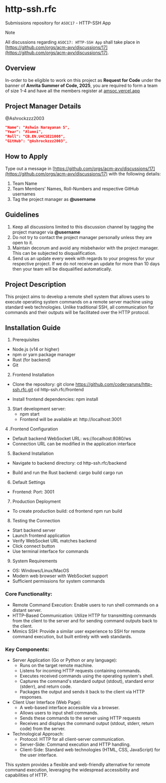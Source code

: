 # http-ssh.rfc
Submissions repository for `ASOC17` - HTTP-SSH App

> [!NOTE]
All discussions regarding `ASOC17: HTTP-SSH App` shall take place in [https://github.com/orgs/acm-avv/discussions/17](https://github.com/orgs/acm-avv/discussions/17).

## Overview
In-order to be eligible to work on this project as **Request for Code** under the banner of **Amrita Summer of Code, 2025**, you are required to form a team of size 1-4 and have all the members register at [amsoc.vercel.app](https://amsoc.vercel.app)

## Project Manager Details
@Ashrockzzz2003 
```json
"Name": "Ashwin Narayanan S",
"Year": "Alumni",
"Roll": "CB.EN.U4CSE21008",
"GitHub": "@Ashrockzzz2003",
```

## How to Apply
Type out a message in [https://github.com/orgs/acm-avv/discussions/17](https://github.com/orgs/acm-avv/discussions/17) with the following details:
1. Team Name
2. Team Members' Names, Roll-Numbers and respective GitHub usernames
3. Tag the project manager as **@username**

## Guidelines
1. Keep all discussions limited to this discussion channel by tagging the project manager via **@username**
2. Do not try to contact the project manager personally unless they are open to it.
4. Maintain decorum and avoid any misbehavior with the project manager. This can be subjected to disqualification.
5. Send us an update every week with regards to your progress for your respective project. If we do not receive an update for more than 10 days then your team will be disqualified automatically.

## Project Description

This project aims to develop a remote shell system that allows users to execute operating system commands on a remote server machine using standard web technologies. Unlike traditional SSH, all communication for commands and their outputs will be facilitated over the HTTP protocol.

## Installation Guide

1. Prerequisites
- Node.js (v14 or higher)
- npm or yarn package manager
- Rust (for backend)
- Git

2. Frontend Installation

- Clone the repository:
   git clone https://github.com/codervaruns/http-ssh.rfc.git
   cd http-ssh.rfc/frontend

- Install frontend dependencies:
   npm install

3. Start development server:
   - npm start
   - Frontend will be available at: http://localhost:3001

4 .Frontend Configuration
- Default backend WebSocket URL: ws://localhost:8080/ws
- Connection URL can be modified in the application interface

5. Backend Installation

- Navigate to backend directory:
   cd http-ssh.rfc/backend

- Build and run the Rust backend:
   cargo build
   cargo run
   
6. Default Settings
- Frontend:
    Port: 3001

7. Production Deployment

- To create production build:
cd frontend
npm run build

8. Testing the Connection

-  Start backend server
- Launch frontend application
- Verify WebSocket URL matches backend
- Click connect button
- Use terminal interface for commands

9. System Requirements
- OS: Windows/Linux/MacOS
- Modern web browser with WebSocket support
- Sufficient permissions for system commands

### Core Functionality:
- Remote Command Execution: Enable users to run shell commands on a distant server.
- HTTP-Based Communication: Utilize HTTP for transmitting commands from the client to the server and for sending command outputs back to the client.
- Mimics SSH: Provide a similar user experience to SSH for remote command execution, but built entirely with web standards.

### Key Components:
- Server Application (Go or Python or any language):
    - Runs on the target remote machine.
    - Listens for incoming HTTP requests containing commands.
    - Executes received commands using the operating system's shell.
    - Captures the command's standard output (stdout), standard error (stderr), and return code.
    - Packages the output and sends it back to the client via HTTP responses.
- Client User Interface (Web Page):
    - A web-based interface accessible via a browser.
    - Allows users to input shell commands.
    - Sends these commands to the server using HTTP requests
    - Receives and displays the command output (stdout, stderr, return code) from the server.
- Technological Approach:
    - Protocol: HTTP for all client-server communication.
    - Server-Side: Command execution and HTTP handling.
    - Client-Side: Standard web technologies (HTML, CSS, JavaScript) for the user interface.

This system provides a flexible and web-friendly alternative for remote command execution, leveraging the widespread accessibility and capabilities of HTTP.

